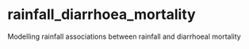 # rainfall_diarrhoea_mortality
Modelling rainfall associations between rainfall and diarrhoeal mortality
